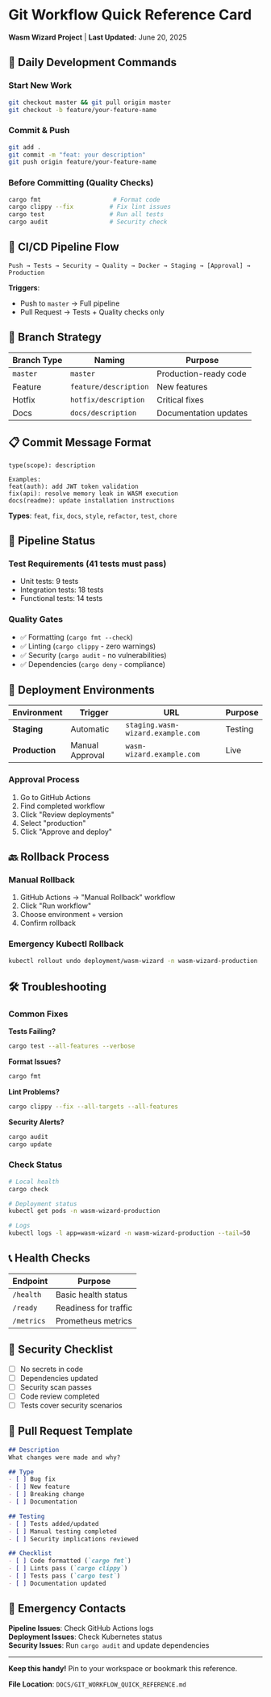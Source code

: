 # Git Workflow Quick Reference Card

**Wasm Wizard Project** | **Last Updated:** June 20, 2025

## 🚀 Daily Development Commands

### Start New Work
```bash
git checkout master && git pull origin master
git checkout -b feature/your-feature-name
```

### Commit & Push
```bash
git add .
git commit -m "feat: your description"
git push origin feature/your-feature-name
```

### Before Committing (Quality Checks)
```bash
cargo fmt                    # Format code
cargo clippy --fix          # Fix lint issues
cargo test                  # Run all tests
cargo audit                 # Security check
```

## 🔄 CI/CD Pipeline Flow

```
Push → Tests → Security → Quality → Docker → Staging → [Approval] → Production
```

**Triggers**: 
- Push to `master` → Full pipeline
- Pull Request → Tests + Quality checks only

## 🎯 Branch Strategy

| Branch Type | Naming | Purpose |
|------------|---------|---------|
| `master` | `master` | Production-ready code |
| Feature | `feature/description` | New features |
| Hotfix | `hotfix/description` | Critical fixes |
| Docs | `docs/description` | Documentation updates |

## 📋 Commit Message Format

```
type(scope): description

Examples:
feat(auth): add JWT token validation
fix(api): resolve memory leak in WASM execution
docs(readme): update installation instructions
```

**Types**: `feat`, `fix`, `docs`, `style`, `refactor`, `test`, `chore`

## 🚦 Pipeline Status

### Test Requirements (41 tests must pass)
- Unit tests: 9 tests
- Integration tests: 18 tests  
- Functional tests: 14 tests

### Quality Gates
- ✅ Formatting (`cargo fmt --check`)
- ✅ Linting (`cargo clippy` - zero warnings)
- ✅ Security (`cargo audit` - no vulnerabilities)
- ✅ Dependencies (`cargo deny` - compliance)

## 🎪 Deployment Environments

| Environment | Trigger | URL | Purpose |
|------------|---------|-----|---------|
| **Staging** | Automatic | `staging.wasm-wizard.example.com` | Testing |
| **Production** | Manual Approval | `wasm-wizard.example.com` | Live |

### Approval Process
1. Go to GitHub Actions
2. Find completed workflow
3. Click "Review deployments"
4. Select "production"
5. Click "Approve and deploy"

## 🔙 Rollback Process

### Manual Rollback
1. GitHub Actions → "Manual Rollback" workflow
2. Click "Run workflow"
3. Choose environment + version
4. Confirm rollback

### Emergency Kubectl Rollback
```bash
kubectl rollout undo deployment/wasm-wizard -n wasm-wizard-production
```

## 🛠️ Troubleshooting

### Common Fixes

**Tests Failing?**
```bash
cargo test --all-features --verbose
```

**Format Issues?**
```bash
cargo fmt
```

**Lint Problems?**
```bash
cargo clippy --fix --all-targets --all-features
```

**Security Alerts?**
```bash
cargo audit
cargo update
```

### Check Status
```bash
# Local health
cargo check

# Deployment status
kubectl get pods -n wasm-wizard-production

# Logs
kubectl logs -l app=wasm-wizard -n wasm-wizard-production --tail=50
```

## 📞 Health Checks

| Endpoint | Purpose |
|----------|---------|
| `/health` | Basic health status |
| `/ready` | Readiness for traffic |
| `/metrics` | Prometheus metrics |

## 🔐 Security Checklist

- [ ] No secrets in code
- [ ] Dependencies updated
- [ ] Security scan passes
- [ ] Code review completed
- [ ] Tests cover security scenarios

## 📝 Pull Request Template

```markdown
## Description
What changes were made and why?

## Type
- [ ] Bug fix
- [ ] New feature  
- [ ] Breaking change
- [ ] Documentation

## Testing
- [ ] Tests added/updated
- [ ] Manual testing completed
- [ ] Security implications reviewed

## Checklist
- [ ] Code formatted (`cargo fmt`)
- [ ] Lints pass (`cargo clippy`)
- [ ] Tests pass (`cargo test`)
- [ ] Documentation updated
```

## 🚨 Emergency Contacts

**Pipeline Issues**: Check GitHub Actions logs  
**Deployment Issues**: Check Kubernetes status  
**Security Issues**: Run `cargo audit` and update dependencies  

---

**Keep this handy!** Pin to your workspace or bookmark this reference.

**File Location**: `DOCS/GIT_WORKFLOW_QUICK_REFERENCE.md`
